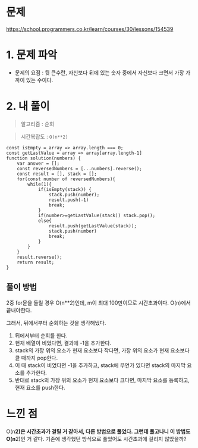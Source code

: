 # 문제 
https://school.programmers.co.kr/learn/courses/30/lessons/154539
# 1. 문제 파악

- 문제의 요점 : 뒷 큰수란, 자신보다 뒤에 있는 숫자 중에서 자신보다 크면서 가장 가까이 있는 수이다.

# 2. 내 풀이

> 알고리즘 : 순회
> 

> 시간복잡도 : `O(n**2)`
> 

```tsx
const isEmpty = array => array.length === 0;
const getLastValue = array => array[array.length-1]
function solution(numbers) {
    var answer = [];
    const reversedNumbers = [...numbers].reverse();
    const result = [], stack = [];
    for(const number of reversedNumbers){
        while(1){
            if(isEmpty(stack)) {
                stack.push(number);
                result.push(-1)
                break;
            }
            if(number>=getLastValue(stack)) stack.pop();
            else{
                result.push(getLastValue(stack));
                stack.push(number)
                break;
            }
        }
    }
    result.reverse();
    return result;
}
```

## 풀이 방법

2중 for문을 돌릴 경우 O(n**2)인데, m이 최대 100만이므로 시간초과이다. O(n)에서 끝내야한다.

그래서, 뒤에서부터 순회하는 것을 생각해냈다.

1. 뒤에서부터 순회를 한다.
2. 현재 배열이 비었다면, 결과에 -1을 추가한다.
3. stack의 가장 위의 요소가 현재 요소보다 작다면, 가장 위의 요소가 현재 요소보다 클 때까지 pop한다. 
4. 이 때 stack이 비었다면 -1을 추가하고, stack에 무언가 있다면 stack의 마지막 요소를 추가한다.
5. 반대로 stack의 가장 위의 요소가 현재 요소보다 크다면, 마지막 요소를 등록하고, 현재 요소를 push한다.

# 느낀 점

O(n**2)은 시간초과가 걸릴 거 같아서, 다른 방법으로 풀었다. 그런데 풀고나니 이 방법도 O(n**2)인 거 같다. 기존에 생각했던 방식으로 풀었어도 시간초과에 걸리지 않았을까?